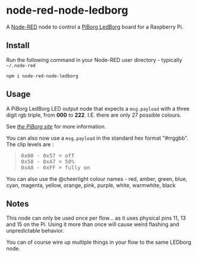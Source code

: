 node-red-node-ledborg
=====================

A <a href="http://nodered.org" target="_new">Node-RED</a> node to control a <a href="https://www.piborg.org/ledborg" target="_new">PiBorg LedBorg</a> board for a Raspberry Pi.

Install
-------

Run the following command in your Node-RED user directory - typically `~/.node-red`

    npm i node-red-node-ledborg


Usage
-----

A PiBorg LedBorg LED output node that expects a `msg.payload` with a three digit rgb triple, from <b>000</b> to <b>222</b>. I.E. there are only 27 possible colours.

See <i><a href="http://www.piborg.com/ledborg/install" target="_new">the PiBorg site</a></i> for more information.

You can also now use a `msg.payload` in the standard hex format "#rrggbb". The clip levels are :

><pre>0x00 - 0x57 = off<br/>0x58 - 0xA7 = 50%<br/>0xA8 - 0xFF = fully on</pre>

You can also use the @cheerlight colour names - red, amber, green, blue, cyan, magenta, yellow, orange, pink, purple, white, warmwhite, black

Notes
-----

This node can only be used once per flow... as it uses physical pins 11, 13 and 15 on the Pi.
Using it more than once will cause weird flashing and unpredictable behavior.

You can of course wire up multiple things in your flow to the same LEDborg node.
